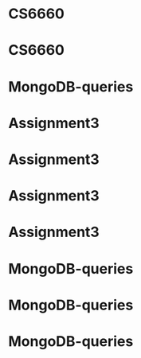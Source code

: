 # CS6660
# CS6660
# MongoDB-queries
# Assignment3
# Assignment3
# Assignment3
# Assignment3
# MongoDB-queries
# MongoDB-queries
# MongoDB-queries
